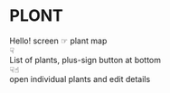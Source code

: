# PLONT # 
Hello! screen ☞ plant map<br> 
☟ <br> 
List of plants, plus-sign button at bottom <br>
☟☝︎<br>
open individual plants and edit details <br> 
